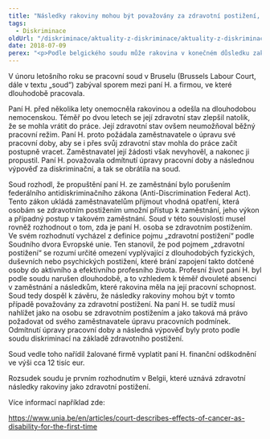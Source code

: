 ```yaml
---
title: "Následky rakoviny mohou být považovány za zdravotní postižení, rozhodl belgický soud"
tags:
  - Diskriminace
oldUrl: "/diskriminace/aktuality-z-diskriminace/aktuality-z-diskriminace-2018/nasledky-rakoviny-mohou-byt-povazovany-za-zdravotni-postizeni-rozhodl-belgicky-soud/"
date: 2018-07-09
perex: "<p>Podle belgického soudu může rakovina v konečném důsledku zakládat diskriminační důvod.</p>"
---
```


<!-- imported from the old website -->

<p>V únoru letošního roku se pracovní soud v Bruselu (Brussels Labour Court, dále v textu „soud“) zabýval sporem mezi paní H. a firmou, ve které dlouhodobě pracovala. </p> <p>Paní H. před několika lety onemocněla rakovinou a odešla na dlouhodobou nemocenskou. Téměř po dvou letech se její zdravotní stav zlepšil natolik, že se mohla vrátit do práce. Její zdravotní stav ovšem neumožňoval běžný pracovní režim. Paní H. proto požádala zaměstnavatele o úpravu své pracovní doby, aby se i přes svůj zdravotní stav mohla do práce začít postupně vracet. Zaměstnavatel její žádosti však nevyhověl, a nakonec ji propustil. Paní H. považovala odmítnutí úpravy pracovní doby a následnou výpověď za diskriminační, a tak se obrátila na soud. </p> <p>Soud rozhodl, že propuštění paní H. ze zaměstnání bylo porušením federálního antidiskriminačního zákona (Anti-Discrimination Federal Act). Tento zákon ukládá zaměstnavatelům přijmout vhodná opatření, která osobám se zdravotním postižením umožní přístup k zaměstnání, jeho výkon a případný postup v takovém zaměstnání. Soud v této souvislosti musel rovněž rozhodnout o tom, zda je paní H. osoba se zdravotním postižením. Ve svém rozhodnutí vycházel z definice pojmu „zdravotní postižení“ podle Soudního dvora Evropské unie. Ten stanovil, že pod pojmem „zdravotní postižení“ se rozumí určité omezení vyplývající z dlouhodobých fyzických, duševních nebo psychických postižení, které brání zapojení takto dotčené osoby do aktivního a efektivního profesního života. Profesní život paní H. byl podle soudu narušen dlouhodobě, a to vzhledem k téměř dvouleté absenci v zaměstnání a následkům, které rakovina měla na její pracovní schopnost. Soud tedy dospěl k závěru, že následky rakoviny mohou být v tomto případě považovány za zdravotní postižení. Na paní H. se tudíž musí nahlížet jako na osobu se zdravotním postižením a jako taková má právo požadovat od svého zaměstnavatele úpravu pracovních podmínek. Odmítnutí úpravy pracovní doby a následná výpověď byly proto podle soudu diskriminací na základě zdravotního postižení. </p> <p>Soud vedle toho nařídil žalované firmě vyplatit paní H. finanční odškodnění ve výši cca 12 tisíc eur.</p> <p>Rozsudek soudu je prvním rozhodnutím v Belgii, které uznává zdravotní následky rakoviny jako zdravotní postižení.</p> <p>Více informací například zde:</p> <a href="https://www.unia.be/en/articles/court-describes-effects-of-cancer-as-disability-for-the-first-time" target="_blank">https://www.unia.be/en/articles/court-describes-effects-of-cancer-as-disability-for-the-first-time</a>
